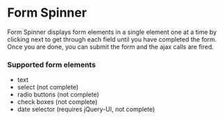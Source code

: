 # Form Spinner
Form Spinner displays form elements in a single element one at a time by clicking next to get through each field until you have completed the form. Once you are done, you can submit the form and the ajax calls are fired.

### Supported form elements
* text
* select (not complete)
* radio buttons (not complete)
* check boxes (not complete)
* date selector (requires jQuery-UI, not complete)


